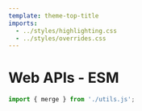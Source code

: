 ```yaml
---
template: theme-top-title
imports:
  - ../styles/highlighting.css
  - ../styles/overrides.css
---
```


<style>
  hr {
    display: none;
  }
</style>

# Web APIs - ESM

```js
import { merge } from './utils.js';
```